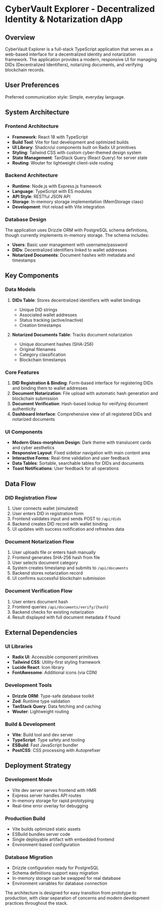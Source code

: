 # CyberVault Explorer - Decentralized Identity & Notarization dApp

## Overview

CyberVault Explorer is a full-stack TypeScript application that serves as a web-based interface for a decentralized identity and notarization framework. The application provides a modern, responsive UI for managing DIDs (Decentralized Identifiers), notarizing documents, and verifying blockchain records.

## User Preferences

Preferred communication style: Simple, everyday language.

## System Architecture

### Frontend Architecture
- **Framework**: React 18 with TypeScript
- **Build Tool**: Vite for fast development and optimized builds
- **UI Library**: Shadcn/ui components built on Radix UI primitives
- **Styling**: Tailwind CSS with custom cyber-themed design system
- **State Management**: TanStack Query (React Query) for server state
- **Routing**: Wouter for lightweight client-side routing

### Backend Architecture
- **Runtime**: Node.js with Express.js framework
- **Language**: TypeScript with ES modules
- **API Style**: RESTful JSON API
- **Storage**: In-memory storage implementation (MemStorage class)
- **Development**: Hot reload with Vite integration

### Database Design
The application uses Drizzle ORM with PostgreSQL schema definitions, though currently implements in-memory storage. The schema includes:
- **Users**: Basic user management with username/password
- **DIDs**: Decentralized identifiers linked to wallet addresses
- **Notarized Documents**: Document hashes with metadata and timestamps

## Key Components

### Data Models
1. **DIDs Table**: Stores decentralized identifiers with wallet bindings
   - Unique DID strings
   - Associated wallet addresses
   - Status tracking (active/inactive)
   - Creation timestamps

2. **Notarized Documents Table**: Tracks document notarization
   - Unique document hashes (SHA-256)
   - Original filenames
   - Category classification
   - Blockchain timestamps

### Core Features
1. **DID Registration & Binding**: Form-based interface for registering DIDs and binding them to wallet addresses
2. **Document Notarization**: File upload with automatic hash generation and blockchain submission
3. **Document Verification**: Hash-based lookup for verifying document authenticity
4. **Dashboard Interface**: Comprehensive view of all registered DIDs and notarized documents

### UI Components
- **Modern Glass-morphism Design**: Dark theme with translucent cards and cyber aesthetics
- **Responsive Layout**: Fixed sidebar navigation with main content area
- **Interactive Forms**: Real-time validation and user feedback
- **Data Tables**: Sortable, searchable tables for DIDs and documents
- **Toast Notifications**: User feedback for all operations

## Data Flow

### DID Registration Flow
1. User connects wallet (simulated)
2. User enters DID in registration form
3. Frontend validates input and sends POST to `/api/dids`
4. Backend creates DID record with wallet binding
5. UI updates with success notification and refreshes data

### Document Notarization Flow
1. User uploads file or enters hash manually
2. Frontend generates SHA-256 hash from file
3. User selects document category
4. System creates timestamp and submits to `/api/documents`
5. Backend stores notarization record
6. UI confirms successful blockchain submission

### Document Verification Flow
1. User enters document hash
2. Frontend queries `/api/documents/verify/{hash}`
3. Backend checks for existing notarization
4. Result displayed with full document metadata if found

## External Dependencies

### UI Libraries
- **Radix UI**: Accessible component primitives
- **Tailwind CSS**: Utility-first styling framework
- **Lucide React**: Icon library
- **FontAwesome**: Additional icons (via CDN)

### Development Tools
- **Drizzle ORM**: Type-safe database toolkit
- **Zod**: Runtime type validation
- **TanStack Query**: Data fetching and caching
- **Wouter**: Lightweight routing

### Build & Development
- **Vite**: Build tool and dev server
- **TypeScript**: Type safety and tooling
- **ESBuild**: Fast JavaScript bundler
- **PostCSS**: CSS processing with Autoprefixer

## Deployment Strategy

### Development Mode
- Vite dev server serves frontend with HMR
- Express server handles API routes
- In-memory storage for rapid prototyping
- Real-time error overlay for debugging

### Production Build
- Vite builds optimized static assets
- ESBuild bundles server code
- Single deployable artifact with embedded frontend
- Environment-based configuration

### Database Migration
- Drizzle configuration ready for PostgreSQL
- Schema definitions support easy migration
- In-memory storage can be swapped for real database
- Environment variables for database connection

The architecture is designed for easy transition from prototype to production, with clear separation of concerns and modern development practices throughout the stack.